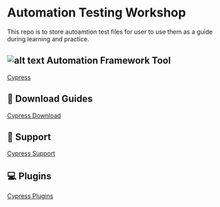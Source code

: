 # Automation Testing Workshop
This repo is to store autoamtion test files for user to use them as a guide during learning and practice.
 
## ![alt text](https://avatars0.githubusercontent.com/u/8908513?s=25&v=4 "Cypress Logo") Automation Framework Tool 
[Cypress](https://www.cypress.io/how-it-works)
 
## :floppy_disk: Download Guides 
[Cypress Download](https://docs.cypress.io/guides/getting-started/installing-cypress.html)

## :page_facing_up: Support 
[Cypress Support](https://www.cypress.io/support)

## :computer: Plugins 
[Cypress Plugins](https://docs.cypress.io/plugins/)
